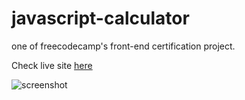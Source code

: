 # javascript-calculator
one of freecodecamp's front-end certification project.

Check live site [here](https://bisrax.github.io/javascript-calculator/)

![screenshot](https://raw.githubusercontent.com/bisrax/javascript-calculator/gh-pages/js%20calc.png)
